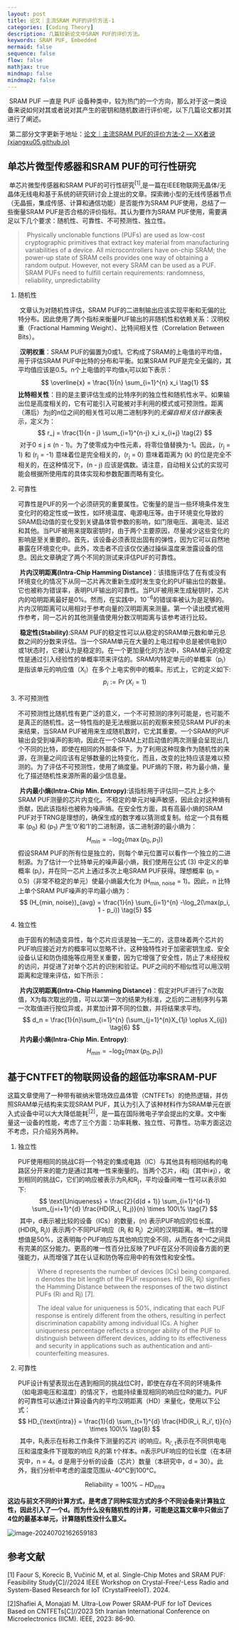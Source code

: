 ```yaml
---
layout: post
title: 论文｜主流SRAM PUF的评价方法-1
categories: [Coding Theory]
description: 几篇较新论文中SRAM PUF的评价方法。
keywords: SRAM PUF, Embedded
mermaid: false
sequence: false
flow: false
mathjax: true
mindmap: false
mindmap2: false
---
```


​	SRAM PUF 一直是 PUF 设备种类中，较为热门的一个方向，那么对于这一类设备来说如何对其或者说对其产生的密钥和随机数进行评价呢，以下几篇论文都对其进行了阐述。

​	第二部分文字更新于地址：[论文｜主流SRAM PUF的评价方法-2 — XX者说 (xiangxu05.github.io)](https://xiangxu05.github.io/2024/10/15/SRAM-PUF-Measurement-2/)

## 单芯片微型传感器和SRAM PUF的可行性研究

​	单芯片微型传感器和SRAM PUF的可行性研究<sup>[1]</sup>,是一篇在IEEE物联网无晶体/无晶体无线电和基于系统的研究研讨会上提出的文章。探索微小型的无线传感器节点（无晶振，集成传感、计算和通信功能）是否能作为SRAM PUF使用，总结了一些衡量SRAM PUF是否合格的评价指标。其认为要作为SRAM PUF使用，需要满足以下几个要求：随机性、可靠性、不可预测性、独立性。

> ​	Physically unclonable functions (PUFs) are used as low-cost cryptographic primitives that extract key material from manufacturing variabilities of a device. All microcontrollers have on-chip SRAM; the power-up state of SRAM cells provides one way of obtaining a random output. However, not every SRAM can be used as a PUF. SRAM PUFs need to fulfill certain requirements: randomness, reliability, unpredictability

1. 随机性

   ​	文章认为对随机性评估，SRAM PUF的二进制输出应该实现平衡和无偏的比特分布。因此使用了两个指标来衡量PUF输出的非随机性和依赖关系：汉明权重（Fractional Hamming Weight）、比特间相关性（Correlation  Between  Bits）。

   ​	**汉明权重**：SRAM PUF的偏置为0或1。它构成了SRAM的上电值的平均值，用于评估SRAM PUF中比特的分布和平衡。如果SRAM PUF是完全无偏的，其平均值应该是0.5。n个上电值的平均值x<sub>i</sub>可以如下表示：
   $$
   \overline{x} = \frac{1}{n} \sum_{i=1}^{n} x_i \tag{1}
   $$
   ​	**比特相关性**：目的是主要评估生成的比特序列的独立性和随机性水平。如果输出位是高度相关的，它有可能引入可能被对手利用的模式或可预测性。距离（滞后）为j的n位之间的相关性可以用二进制序列的*无偏自相关估计器*来表示，定义为：
   $$
   r_j = \frac{1}{n - j} \sum_{i=1}^{n-j} x_i x_{i+j} \tag{2}
   $$
   ​	对于0 ≤ j ≤ (n - 1)。为了使零成为中性元素，将零位值替换为-1。因此，\(r<sub>j</sub> = 1\) 和 \(r<sub>j</sub> = -1\) 意味着位是完全相关的，\(r<sub>j</sub> = 0\) 意味着距离为 \(k\) 的位是完全不相关的，在这种情况下，\(n - j\) 应该是偶数。请注意，自动相关公式的实现可能会根据所使用库的具体实现和参数配置而略有变化。

2. 可靠性

   ​	可靠性是PUF的另一个必须研究的重要属性。它衡量的是当一些环境条件发生变化时的稳定性或一致性，如环境温度、电源电压等。由于环境变化导致的SRAM启动值的变化受到关键晶体管参数的影响，如门限电压、漏电流、延迟和其他。当PUF被用来提取密钥时，由于两个主要原因，尽量减少这些变化的影响是至关重要的。首先，该设备必须表现出固有的弹性，因为它可以自然地暴露在环境变化中。此外，攻击者不应该仅仅通过操纵温度来泄露设备的信息。因此文章确定了两个不同的测试来评估PUF的可靠性。

   ​	**片内汉明距离(Intra-Chip Hamming Distance)**：该措施评估了在有或没有环境变化的情况下从同一芯片再次重新生成时发生变化的PUF输出位的数量。它也被称为错误率，表明PUF输出的可靠性。当PUF被用来生成秘钥时，芯片内的哈明距离最好是0%。然而，在实践中，10<sup>−6</sup>的错误率被认为是足够的。片内汉明距离可以用相对于参考向量的汉明距离来测量。第一个读出模式被用作参考，同一芯片的其他测量值使用分数汉明距离与该参考进行比较。

   ​	**稳定性(Stability)**:SRAM PUF的稳定性可以从稳定的SRAM单元数和单元总数之间的分数来评估。当一个SRAM单元在大量的上电过程中总是被供电到0或1状态时，它被认为是稳定的。在一个更加量化的方法中，SRAM单元的稳定性是通过引入经验性的单概率项来评估的。SRAM内特定单元i的单概率（p<sub>i</sub>）是指该单元的响应值（X<sub>i</sub>）在多个上电实例中的概率。形式上，它的定义如下:
   $$
   p_i := \Pr(X_i = 1) \tag{3}
   $$

3. 不可预测性

   ​	不可预测性比随机性有更广泛的意义，一个不可预测的序列可能是，也可能不是真正的随机性。这一特性指的是无法根据以前的观察来预见SRAM PUF的未来结果，当SRAM PUF被用来生成随机数时，它尤其重要。一个SRAM的PUF输出会受到噪声的影响，因此在一个SRAM上对启动值的两次测量会呈现出几个不同的比特，即使在相同的外部条件下。为了利用这种现象作为随机性的来源，在测量之间应该有足够数量的比特变化，而且，改变的比特应该是难以预测的。为了评估不可预测性，使用了熵度量。PUF熵的下限，称为最小熵，量化了描述随机性来源所需的最少信息量。

   ​	**片内最小熵(Intra-Chip Min. Entropy)**:该指标用于评估同一芯片上多个SRAM PUF测量的芯片内变化。不稳定的单元对噪声敏感，因此会对这种熵有贡献，因此该指标也被称为噪声熵。在安全性方面，具有高最小熵的SRAM PUF对于TRNG是理想的，确保生成的数字难以猜测或复制。给定一个具有概率 \(p<sub>0</sub>\) 和 \(p<sub>1</sub>\) 产生‘0’和‘1’的二进制源，该二进制源的最小熵为：
   $$
   H_{min} = -\log_2(\max(p_0, p_1)) \tag{4}
   $$
   ​	假设SRAM PUF的所有位是独立的，则每个单元位置可以看作一个独立的二进制源。为了估计一个比特单元的噪声最小熵，我们使用在公式 (3) 中定义的单概率 \(p<sub>i</sub>\)，并在同一芯片上通过多次上电SRAM PUF获得。理想概率 \(p<sub>i</sub> = 0.5\)（非常不稳定的单元）使最小熵最大化为 \(H<sub>min, noise</sub> = 1\)。因此，n 比特上单个SRAM PUF噪声的平均最小熵为：
   $$
   (H_{min, noise})_{avg} = \frac{1}{n} \sum_{i=1}^{n} -\log_2(\max(p_i, 1 - p_i)) \tag{5}
   $$

4. 独立性

   ​	由于固有的制造变异性，每个芯片应该是独一无二的，这意味着两个芯片的PUF响应接近对方的概率可以忽略不计。这种独特性对于加密密钥生成、安全设备认证和防伪措施等应用至关重要，因为它增强了安全性，防止了未经授权的访问，并促进了对单个芯片的识别和验证。PUF之间的不相似性可以用汉明距离和定理来评估，如下所示：

   ​	**片内汉明距离(Intra-Chip Hamming Distance)**：假定对PUF进行了n次取值，X为每次取出的值，可以以第一次的结果为标准，之后的二进制序列与第一次取值进行按位异或，并累加计算不同的位数，并将结果求平均。
   $$
   d_n = \frac{1}{n}\sum_{i=1}^{n} (\sum_{j=1}^{n}X_{1j} \oplus X_{ij}) \tag{6}
   $$
   ​	**片内最小熵(Intra-Chip Min. Entropy)**:
   $$
   H_{min} = -\log_2(\max(p_0, p_1)) \tag{4}
   $$

## 基于CNTFET的物联网设备的超低功率SRAM-PUF

​	这篇文章使用了一种带有碳纳米管场效应晶体管（CNTFETs）的绝热逻辑，并仿照SRAM单元结构来实现SRAM PUF，其认为引入了该种材料作为SRAM单元在嵌入式设备中可以大大降低能耗<sup>[2]</sup>，是一篇在国际微电子学会提出的文章。文中衡量这一设备的性能，考虑了三个方面：功率耗散、独立性、可靠性。功率方面这边不考虑，只介绍另外两种。

1. 独立性

   ​	PUF使用相同的挑战C将一个特定的集成电路（IC）与其他具有相同结构的电路区分开来的能力是通过其唯一性来衡量的。当两个芯片，i和j（其中i≠j），收到相同的挑战C，它们的响应被表示为R<sub>i</sub>和R<sub>j</sub>，平均设备间唯一性可以表示如下:
   $$
   \text{Uniqueness} = \frac{2}{d(d + 1)} \sum_{i=1}^{d-1} \sum_{j=i+1}^{d} \frac{HD(R_i, R_j)}{n} \times 100\% \tag{7}
   $$
   ​	其中，d表示被比较的设备（ICs）的数量，\(n\) 表示PUF响应的位长度。\(HD(R<sub>i</sub>, R<sub>j</sub>)\) 表示两个不同PUF响应（R<sub>i</sub> 和 R<sub>j</sub>）之间的汉明距离。唯一性的理想值是50%，这表明每个PUF响应与其他响应完全不同，从而在各个IC之间具有完美的区分能力。更高的唯一性百分比反映了PUF在区分不同设备方面的更强能力，从而增强了其在认证和防伪等应用中的有效性和安全性。

   > ​	Where d represents the number of devices (ICs) being compared. n denotes the bit length of the PUF responses. HD (Ri, Rj) signifies the Hamming Distance between the responses of the two distinct PUFs (Ri and Rj) [7]. 
   >
   > ​	The ideal value for uniqueness is 50%, indicating that each PUF response is entirely different from the others, resulting in perfect discrimination capability among individual ICs. A higher uniqueness percentage reflects a stronger ability of the PUF to distinguish between different devices, adding to its effectiveness and security in applications such as authentication and anti-counterfeiting measures.

2. 可靠性

   ​	PUF设计有望表现出在遇到相同的挑战位C时，即使在存在不同的环境条件（如电源电压和温度）的情况下，也能持续重现相同的响应位R的能力。PUF的可靠性可以通过计算设备内的平均汉明距离（HD）来量化，使用以下公式：
   $$
   HD_{\text{intra}} = \frac{1}{d} \sum_{t=1}^{d} \frac{HD(R_i, R_i', t)}{n} \times 100\% \tag{8}
   $$
   ​	其中，R<sub>i</sub>表示在标称工作条件下测量的芯片 i的响应。R<sub>i', t</sub>表示在不同供电电压和温度条件下提取的响应 R<sub>i</sub>的第 t个样本。n表示PUF响应的位长度（在本研究中，n = 4。d 是用于分析的设备（芯片）数量（本研究中，d = 30）。此外，我们分析中考虑的温度范围从-40°C到100°C。

   $$
   \text{Reliability} = 100\% - HD_{\text{intra}} \tag{9}
   $$

​	**这边与前文不同的计算方式，是考虑了同种实现方式的多个不同设备来计算独立性，因此引入了一个d。而为什么没有随机性的计算，可能是这篇文章中只做出了4位的最基本单元，计算随机性没什么意义。**

![image-20240702162659183](/images/posts/2024-07-02-SRAM-PUF-Measurement.assets/image-20240702162659183.png)

## 参考文献

[1] Faour S, Korecic B, Vučinić M, et al. Single-Chip Motes and SRAM PUF: Feasibility Study[C]//2024 IEEE Workshop on Crystal-Free/-Less Radio and System-Based Research for IoT (CrystalFreeIoT). 2024.

[2]Shafiei A, Monajati M. Ultra-Low Power SRAM-PUF for IoT Devices Based on CNTFETs[C]//2023 5th Iranian International Conference on Microelectronics (IICM). IEEE, 2023: 86-90.
